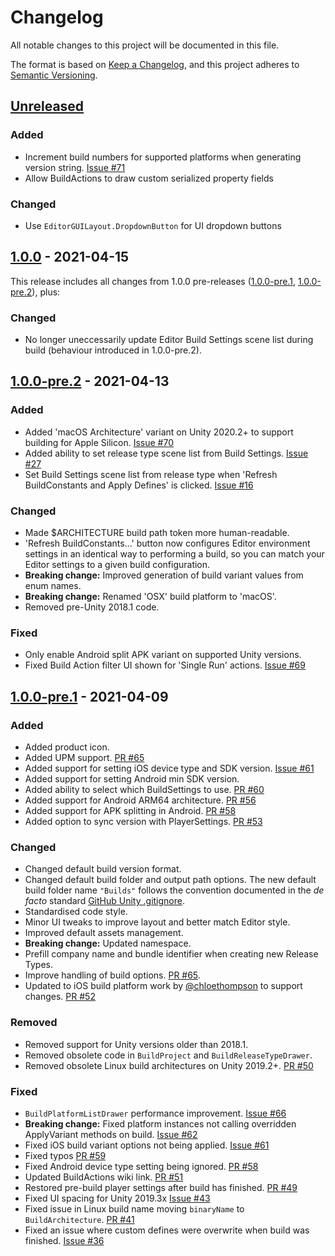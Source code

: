 # Changelog

All notable changes to this project will be documented in this file.

The format is based on [Keep a Changelog](https://keepachangelog.com/en/1.0.0/),
and this project adheres to [Semantic Versioning](https://semver.org/spec/v2.0.0.html).

## [Unreleased]

### Added

-   Increment build numbers for supported platforms when generating version string. [Issue #71](https://github.com/superunitybuild/buildtool/issues/71)
-   Allow BuildActions to draw custom serialized property fields

### Changed

-   Use `EditorGUILayout.DropdownButton` for UI dropdown buttons

## [1.0.0] - 2021-04-15

This release includes all changes from 1.0.0 pre-releases ([1.0.0-pre.1](#100-pre1---2021-04-09), [1.0.0-pre.2](#100-pre2---2021-04-13)), plus:

### Changed

-   No longer uneccessarily update Editor Build Settings scene list during build (behaviour introduced in 1.0.0-pre.2).

## [1.0.0-pre.2] - 2021-04-13

### Added

-   Added 'macOS Architecture' variant on Unity 2020.2+ to support building for Apple Silicon. [Issue #70](https://github.com/superunitybuild/buildtool/issues/70)
-   Added ability to set release type scene list from Build Settings. [Issue #27](https://github.com/superunitybuild/buildtool/issues/27)
-   Set Build Settings scene list from release type when 'Refresh BuildConstants and Apply Defines' is clicked. [Issue #16](https://github.com/superunitybuild/buildtool/issues/16)

### Changed

-   Made $ARCHITECTURE build path token more human-readable.
-   'Refresh BuildConstants...' button now configures Editor environment settings in an identical way to performing a build, so you can match your Editor settings to a given build configuration.
-   **Breaking change:** Improved generation of build variant values from enum names.
-   **Breaking change:** Renamed 'OSX' build platform to 'macOS'.
-   Removed pre-Unity 2018.1 code.

### Fixed

-   Only enable Android split APK variant on supported Unity versions.
-   Fixed Build Action filter UI shown for 'Single Run' actions. [Issue #69](https://github.com/superunitybuild/buildtool/issues/69)

## [1.0.0-pre.1] - 2021-04-09

### Added

-   Added product icon.
-   Added UPM support. [PR #65](https://github.com/superunitybuild/buildtool/pull/65/commits/6b90791566a771bf189ed6272d3005b4d1933ca1)
-   Added support for setting iOS device type and SDK version. [Issue #61](https://github.com/superunitybuild/buildtool/issues/61)
-   Added support for setting Android min SDK version.
-   Added ability to select which BuildSettings to use. [PR #60](https://github.com/superunitybuild/buildtool/pull/60)
-   Added support for Android ARM64 architecture. [PR #56](https://github.com/superunitybuild/buildtool/pull/56)
-   Added support for APK splitting in Android. [PR #58](https://github.com/superunitybuild/buildtool/pull/58/commits/30c8959cd670bb68c3cd70a6728644df25055fc5)
-   Added option to sync version with PlayerSettings. [PR #53](https://github.com/superunitybuild/buildtool/pull/53)

### Changed

-   Changed default build version format.
-   Changed default build folder and output path options. The new default build folder name `"Builds"` follows the convention documented in the _de facto_ standard [GitHub Unity .gitignore](https://github.com/github/gitignore/blob/master/Unity.gitignore).
-   Standardised code style.
-   Minor UI tweaks to improve layout and better match Editor style.
-   Improved default assets management.
-   **Breaking change:** Updated namespace.
-   Prefill company name and bundle identifier when creating new Release Types.
-   Improve handling of build options. [PR #65](https://github.com/superunitybuild/buildtool/pull/65/commits/e7cfee053255e5248784a6da96a36e89506ccf9f).
-   Updated to iOS build platform work by [@chloethompson](https://github.com/chloethompson) to support changes. [PR #52](https://github.com/superunitybuild/buildtool/pull/52)

### Removed

-   Removed support for Unity versions older than 2018.1.
-   Removed obsolete code in `BuildProject` and `BuildReleaseTypeDrawer`.
-   Removed obsolete Linux build architectures on Unity 2019.2+. [PR #50](https://github.com/superunitybuild/buildtool/pull/50)

### Fixed

-   `BuildPlatformListDrawer` performance improvement. [Issue #66](https://github.com/superunitybuild/buildtool/issues/66)
-   **Breaking change:** Fixed platform instances not calling overridden ApplyVariant methods on build. [Issue #62](https://github.com/superunitybuild/buildtool/issues/62)
-   Fixed iOS build variant options not being applied. [Issue #61](https://github.com/superunitybuild/buildtool/issues/61)
-   Fixed typos [PR #59](https://github.com/superunitybuild/buildtool/pull/59)
-   Fixed Android device type setting being ignored. [PR #58](https://github.com/superunitybuild/buildtool/pull/58/commits/15b96e9e9777ef500b6bfa6d9db800a17dab9273)
-   Updated BuildActions wiki link. [PR #51](https://github.com/superunitybuild/buildtool/pull/51)
-   Restored pre-build player settings after build has finished. [PR #49](https://github.com/superunitybuild/buildtool/pull/49)
-   Fixed UI spacing for Unity 2019.3x [Issue #43](https://github.com/superunitybuild/buildtool/issues/43)
-   Fixed issue in Linux build name moving `binaryName` to `BuildArchitecture`. [PR #41](https://github.com/superunitybuild/buildtool/pull/41)
-   Fixed an issue where custom defines were overwrite when build was finished. [Issue #36](https://github.com/superunitybuild/buildtool/issues/36)

[unreleased]: https://github.com/superunitybuild/buildtool/compare/v1.0.0...HEAD
[1.0.0]: https://github.com/superunitybuild/buildtool/compare/v1.0.0-pre.2...v1.0.0
[1.0.0-pre.2]: https://github.com/superunitybuild/buildtool/compare/v1.0.0-pre.1...v1.0.0-pre.2
[1.0.0-pre.1]: https://github.com/superunitybuild/buildtool/compare/v0.9.8...v1.0.0-pre.1

